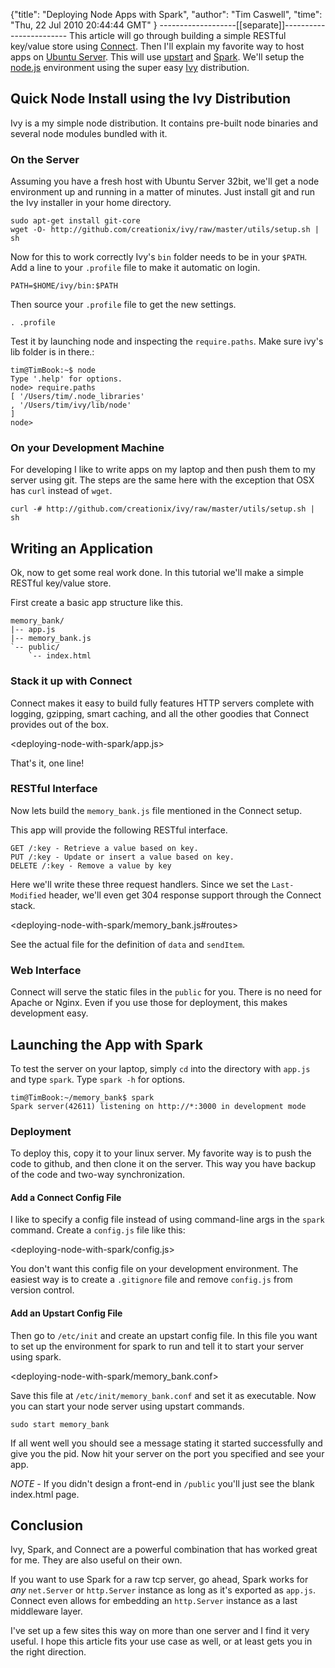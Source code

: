 {"title": "Deploying Node Apps with Spark",
"author": "Tim Caswell",
"time": "Thu, 22 Jul 2010 20:44:44 GMT"
}
-------------------[[separate]]------------------------
This article will go through building a simple RESTful key/value store using [Connect][].  Then I'll explain my favorite way to host apps on [Ubuntu Server][].  This will use [upstart][] and [Spark][].  We'll setup the [node.js][] environment using the super easy [Ivy][] distribution.

## Quick Node Install using the Ivy Distribution

Ivy is a my simple node distribution.  It contains pre-built node binaries and several node modules bundled with it.

### On the Server

Assuming you have a fresh host with Ubuntu Server 32bit, we'll get a node environment up and running in a matter of minutes.  Just install git and run the Ivy installer in your home directory.

    sudo apt-get install git-core
    wget -O- http://github.com/creationix/ivy/raw/master/utils/setup.sh | sh

Now for this to work correctly Ivy's `bin` folder needs to be in your `$PATH`.  Add a line to your `.profile` file to make it automatic on login.

    PATH=$HOME/ivy/bin:$PATH

Then source your `.profile` file to get the new settings.

    . .profile

Test it by launching node and inspecting the `require.paths`.  Make sure ivy's lib folder is in there.:

    tim@TimBook:~$ node
    Type '.help' for options.
    node> require.paths
    [ '/Users/tim/.node_libraries'
    , '/Users/tim/ivy/lib/node'
    ]
    node>

### On your Development Machine

For developing I like to write apps on my laptop and then push them to my server using git.  The steps are the same here with the exception that OSX has `curl` instead of `wget`.

    curl -# http://github.com/creationix/ivy/raw/master/utils/setup.sh | sh

## Writing an Application

Ok, now to get some real work done.  In this tutorial we'll make a simple RESTful key/value store.

First create a basic app structure like this.

    memory_bank/
    |-- app.js
    |-- memory_bank.js
    `-- public/
        `-- index.html

### Stack it up with Connect

Connect makes it easy to build fully features HTTP servers complete with logging, gzipping, smart caching, and all the other goodies that Connect provides out of the box.

<deploying-node-with-spark/app.js>

That's it, one line!

### RESTful Interface

Now lets build the `memory_bank.js` file mentioned in the Connect setup.

This app will provide the following RESTful interface.

    GET /:key - Retrieve a value based on key.
    PUT /:key - Update or insert a value based on key.
    DELETE /:key - Remove a value by key

Here we'll write these three request handlers. Since we set the `Last-Modified` header, we'll even get 304 response support through the Connect stack.

<deploying-node-with-spark/memory_bank.js#routes>

See the actual file for the definition of `data` and `sendItem`.

### Web Interface

Connect will serve the static files in the `public` for you.  There is no need for Apache or Nginx.  Even if you use those for deployment, this makes development easy.

## Launching the App with Spark

To test the server on your laptop, simply `cd` into the directory with `app.js` and type `spark`.  Type `spark -h` for options.

    tim@TimBook:~/memory_bank$ spark
    Spark server(42611) listening on http://*:3000 in development mode

### Deployment

To deploy this, copy it to your linux server.  My favorite way is to push the code to github, and then clone it on the server.  This way you have backup of the code and two-way synchronization.

#### Add a Connect Config File

I like to specify a config file instead of using command-line args in the `spark` command. Create a `config.js` file like this:

<deploying-node-with-spark/config.js>

You don't want this config file on your development environment.  The easiest way is to create a `.gitignore` file and remove `config.js` from version control.

#### Add an Upstart Config File

Then go to `/etc/init` and create an upstart config file.  In this file you want to set up the environment for spark to run and tell it to start your server using spark.

<deploying-node-with-spark/memory_bank.conf>

Save this file at `/etc/init/memory_bank.conf` and set it as executable.  Now you can start your node server using upstart commands.

    sudo start memory_bank

If all went well you should see a message stating it started successfully and give you the pid.  Now hit your server on the port you specified and see your app.

*NOTE* - If you didn't design a front-end in `/public` you'll just see the blank index.html page.

## Conclusion

Ivy, Spark, and Connect are a powerful combination that has worked great for me.  They are also useful on their own.

If you want to use Spark for a raw tcp server, go ahead, Spark works for *any* `net.Server` or `http.Server` instance as long as it's exported as `app.js`.  Connect even allows for embedding an `http.Server` instance as a last middleware layer.

I've set up a few sites this way on more than one server and I find it very useful.  I hope this article fits your use case as well, or at least gets you in the right direction.

[Connect]: http://senchalabs.github.com/connect/
[Ubuntu Server]: http://www.ubuntu.com/server
[upstart]: http://upstart.ubuntu.com/getting-started.html
[Spark]: http://github.com/senchalabs/spark
[node.js]: http://nodejs.org/
[Ivy]: http://github.com/creationix/ivy

